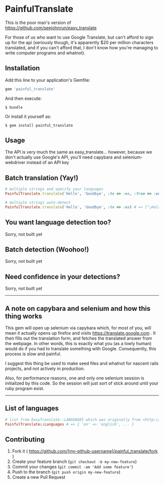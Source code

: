 # PainfulTranslate

This is the poor man's version of https://github.com/seejohnrun/easy_translate

For those of us who want to use Google Translate, but can't afford to sign up for the api (seriously though, it's apparently $20 per million characters translated, and if you can't afford that, I don't know how you're managing to write computer programs and whatnot).

## Installation

Add this line to your application's Gemfile:

```ruby
gem 'painful_translate'
```

And then execute:

    $ bundle

Or install it yourself as:

    $ gem install painful_translate

## Usage

The API is very much the same as easy_translate... however, because we don't actually use Google's API, you'll need capybara and selenium-webdriver instead of an API key

## Batch translation (Yay!)
```ruby
# multiple strings and specify your languages
PainfulTranslate.translate('Hello', 'Goodbye', :to => :es, :from => :en) # => ["¡Hola", "Despedida"]

# multiple strings auto-detect
PainfulTranslate.translate('Hello', 'Goodbye', :to => :es) # => ["¡Hola", "Despedida"]
```

## You want language detection too?

Sorry, not built yet

## Batch detection (Woohoo!)

Sorry, not built yet

## Need confidence in your detections?

Sorry, not built yet

---

## A note on capybara and selenium and how this thing works

This gem will open up selenium via capybara which, for most of you, will mean it actually opens up firefox and visits https://translate.google.com . It then fills out the translation form, and fetches the translated answer from the webpage. In other words, this is exactly what you (as a lowly human) would do if you had to translate something with Google. Consequently, this process is slow and painful.

I suggest this thing be used to make seed files and whatnot for nascent rails projects, and not actively in production.

Also, for performance reasons, one and only one selenium session is initialized by this code. So the session will just sort of stick around until your ruby program exist.

---

## List of languages

```ruby
# list from EasyTranslate::LANGUAGES which was originally from <http://translate.google.com/>
PainfulTranslate::Languages # => { 'en' => 'english', ... }
```

## Contributing

1. Fork it ( https://github.com/[my-github-username]/painful_translate/fork )
2. Create your feature branch (`git checkout -b my-new-feature`)
3. Commit your changes (`git commit -am 'Add some feature'`)
4. Push to the branch (`git push origin my-new-feature`)
5. Create a new Pull Request
